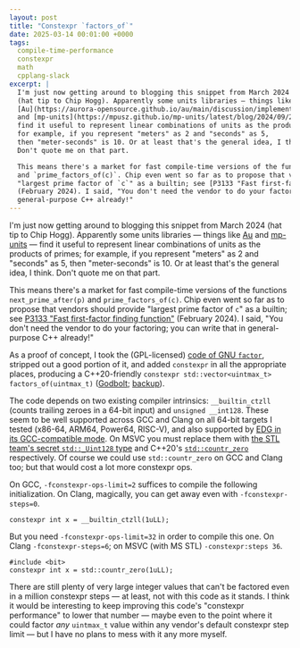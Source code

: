 ```yaml
---
layout: post
title: "Constexpr `factors_of`"
date: 2025-03-14 00:01:00 +0000
tags:
  compile-time-performance
  constexpr
  math
  cpplang-slack
excerpt: |
  I'm just now getting around to blogging this snippet from March 2024
  (hat tip to Chip Hogg). Apparently some units libraries — things like
  [Au](https://aurora-opensource.github.io/au/main/discussion/implementation/vector_space/#magnitude)
  and [mp-units](https://mpusz.github.io/mp-units/latest/blog/2024/09/27/mp-units-230-released/#common-units) —
  find it useful to represent linear combinations of units as the products of primes;
  for example, if you represent "meters" as 2 and "seconds" as 5,
  then "meter-seconds" is 10. Or at least that's the general idea, I think.
  Don't quote me on that part.

  This means there's a market for fast compile-time versions of the functions `next_prime_after(p)`
  and `prime_factors_of(c)`. Chip even went so far as to propose that vendors should provide
  "largest prime factor of `c`" as a builtin; see [P3133 "Fast first-factor finding function"](https://www.open-std.org/jtc1/sc22/wg21/docs/papers/2024/p3133r0.html)
  (February 2024). I said, "You don't need the vendor to do your factoring; you can write that in
  general-purpose C++ already!"
---
```


I'm just now getting around to blogging this snippet from March 2024
(hat tip to Chip Hogg). Apparently some units libraries — things like
[Au](https://aurora-opensource.github.io/au/main/discussion/implementation/vector_space/#magnitude)
and [mp-units](https://mpusz.github.io/mp-units/latest/blog/2024/09/27/mp-units-230-released/#common-units) —
find it useful to represent linear combinations of units as the products of primes;
for example, if you represent "meters" as 2 and "seconds" as 5,
then "meter-seconds" is 10. Or at least that's the general idea, I think.
Don't quote me on that part.

This means there's a market for fast compile-time versions of the functions `next_prime_after(p)`
and `prime_factors_of(c)`. Chip even went so far as to propose that vendors should provide
"largest prime factor of `c`" as a builtin; see [P3133 "Fast first-factor finding function"](https://www.open-std.org/jtc1/sc22/wg21/docs/papers/2024/p3133r0.html)
(February 2024). I said, "You don't need the vendor to do your factoring; you can write that in
general-purpose C++ already!"

As a proof of concept, I took the (GPL-licensed) [code of GNU `factor`](https://github.com/coreutils/coreutils/blob/master/src/factor.c),
stripped out a good portion of it, and added `constexpr` in all the appropriate places,
producing a C++20-friendly `constexpr std::vector<uintmax_t> factors_of(uintmax_t)`
([Godbolt](https://godbolt.org/z/8sWcP9ojG); [backup](/blog/code/2025-03-14-constexpr-factor.cpp)).

The code depends on two existing compiler intrinsics: `__builtin_ctzll` (counts trailing zeroes in a 64-bit input)
and `unsigned __int128`. These seem to be well supported across GCC and Clang
on all 64-bit targets I tested (x86-64, ARM64, Power64, RISC-V), and also supported by
[EDG in its GCC-compatible mode](https://godbolt.org/z/bcKG3oeY4). On MSVC you must replace them
with [the STL team's secret `std::_Uint128` type](https://stackoverflow.com/a/76440171/1424877)
and C++20's [`std::countr_zero`](https://en.cppreference.com/w/cpp/numeric/countr_zero) respectively.
Of course we could use `std::countr_zero` on GCC and Clang too; but that would cost a lot more
constexpr ops.

On GCC, `-fconstexpr-ops-limit=2` suffices to compile the following initialization.
On Clang, magically, you can get away even with `-fconstexpr-steps=0`.

    constexpr int x = __builtin_ctzll(1uLL);

But you need `-fconstexpr-ops-limit=32` in order to compile this one.
On Clang `-fconstexpr-steps=6`; on MSVC (with MS STL) `-constexpr:steps 36`.

    #include <bit>
    constexpr int x = std::countr_zero(1uLL);

There are still plenty of very large integer values that can't be factored even in a million
constexpr steps — at least, not with this code as it stands. I think it would be interesting
to keep improving this code's "constexpr performance" to lower that number — maybe even to the
point where it could factor _any_ `uintmax_t` value within any vendor's default constexpr step limit —
but I have no plans to mess with it any more myself.
